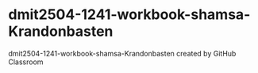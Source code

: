 # dmit2504-1241-workbook-shamsa-Krandonbasten
dmit2504-1241-workbook-shamsa-Krandonbasten created by GitHub Classroom
